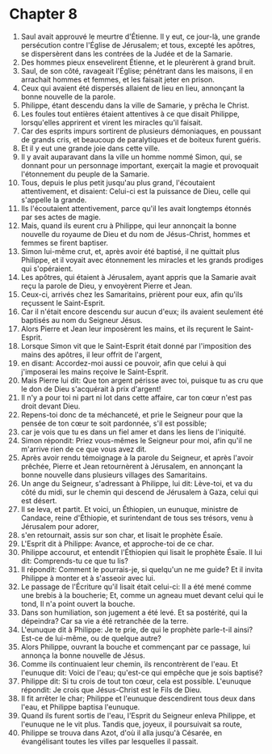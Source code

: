 # Chapter 8

1. Saul avait approuvé le meurtre d'Étienne. Il y eut, ce jour-là, une grande persécution contre l'Église de Jérusalem; et tous, excepté les apôtres, se dispersèrent dans les contrées de la Judée et de la Samarie.
2. Des hommes pieux ensevelirent Étienne, et le pleurèrent à grand bruit.
3. Saul, de son côté, ravageait l'Église; pénétrant dans les maisons, il en arrachait hommes et femmes, et les faisait jeter en prison.
4. Ceux qui avaient été dispersés allaient de lieu en lieu, annonçant la bonne nouvelle de la parole.
5. Philippe, étant descendu dans la ville de Samarie, y prêcha le Christ.
6. Les foules tout entières étaient attentives à ce que disait Philippe, lorsqu'elles apprirent et virent les miracles qu'il faisait.
7. Car des esprits impurs sortirent de plusieurs démoniaques, en poussant de grands cris, et beaucoup de paralytiques et de boiteux furent guéris.
8. Et il y eut une grande joie dans cette ville.
9. Il y avait auparavant dans la ville un homme nommé Simon, qui, se donnant pour un personnage important, exerçait la magie et provoquait l'étonnement du peuple de la Samarie.
10. Tous, depuis le plus petit jusqu'au plus grand, l'écoutaient attentivement, et disaient: Celui-ci est la puissance de Dieu, celle qui s'appelle la grande.
11. Ils l'écoutaient attentivement, parce qu'il les avait longtemps étonnés par ses actes de magie.
12. Mais, quand ils eurent cru à Philippe, qui leur annonçait la bonne nouvelle du royaume de Dieu et du nom de Jésus-Christ, hommes et femmes se firent baptiser.
13. Simon lui-même crut, et, après avoir été baptisé, il ne quittait plus Philippe, et il voyait avec étonnement les miracles et les grands prodiges qui s'opéraient.
14. Les apôtres, qui étaient à Jérusalem, ayant appris que la Samarie avait reçu la parole de Dieu, y envoyèrent Pierre et Jean.
15. Ceux-ci, arrivés chez les Samaritains, prièrent pour eux, afin qu'ils reçussent le Saint-Esprit.
16. Car il n'était encore descendu sur aucun d'eux; ils avaient seulement été baptisés au nom du Seigneur Jésus.
17. Alors Pierre et Jean leur imposèrent les mains, et ils reçurent le Saint-Esprit.
18. Lorsque Simon vit que le Saint-Esprit était donné par l'imposition des mains des apôtres, il leur offrit de l'argent,
19. en disant: Accordez-moi aussi ce pouvoir, afin que celui à qui j'imposerai les mains reçoive le Saint-Esprit.
20. Mais Pierre lui dit: Que ton argent périsse avec toi, puisque tu as cru que le don de Dieu s'acquérait à prix d'argent!
21. Il n'y a pour toi ni part ni lot dans cette affaire, car ton cœur n'est pas droit devant Dieu.
22. Repens-toi donc de ta méchanceté, et prie le Seigneur pour que la pensée de ton cœur te soit pardonnée, s'il est possible;
23. car je vois que tu es dans un fiel amer et dans les liens de l'iniquité.
24. Simon répondit: Priez vous-mêmes le Seigneur pour moi, afin qu'il ne m'arrive rien de ce que vous avez dit.
25. Après avoir rendu témoignage à la parole du Seigneur, et après l'avoir prêchée, Pierre et Jean retournèrent à Jérusalem, en annonçant la bonne nouvelle dans plusieurs villages des Samaritains.
26. Un ange du Seigneur, s'adressant à Philippe, lui dit: Lève-toi, et va du côté du midi, sur le chemin qui descend de Jérusalem à Gaza, celui qui est désert.
27. Il se leva, et partit. Et voici, un Éthiopien, un eunuque, ministre de Candace, reine d'Éthiopie, et surintendant de tous ses trésors, venu à Jérusalem pour adorer,
28. s'en retournait, assis sur son char, et lisait le prophète Ésaïe.
29. L'Esprit dit à Philippe: Avance, et approche-toi de ce char.
30. Philippe accourut, et entendit l'Éthiopien qui lisait le prophète Ésaïe. Il lui dit: Comprends-tu ce que tu lis?
31. Il répondit: Comment le pourrais-je, si quelqu'un ne me guide? Et il invita Philippe à monter et à s'asseoir avec lui.
32. Le passage de l'Écriture qu'il lisait était celui-ci: Il a été mené comme une brebis à la boucherie; Et, comme un agneau muet devant celui qui le tond, Il n'a point ouvert la bouche.
33. Dans son humiliation, son jugement a été levé. Et sa postérité, qui la dépeindra? Car sa vie a été retranchée de la terre.
34. L'eunuque dit à Philippe: Je te prie, de qui le prophète parle-t-il ainsi? Est-ce de lui-même, ou de quelque autre?
35. Alors Philippe, ouvrant la bouche et commençant par ce passage, lui annonça la bonne nouvelle de Jésus.
36. Comme ils continuaient leur chemin, ils rencontrèrent de l'eau. Et l'eunuque dit: Voici de l'eau; qu'est-ce qui empêche que je sois baptisé?
37. Philippe dit: Si tu crois de tout ton cœur, cela est possible. L'eunuque répondit: Je crois que Jésus-Christ est le Fils de Dieu.
38. Il fit arrêter le char; Philippe et l'eunuque descendirent tous deux dans l'eau, et Philippe baptisa l'eunuque.
39. Quand ils furent sortis de l'eau, l'Esprit du Seigneur enleva Philippe, et l'eunuque ne le vit plus. Tandis que, joyeux, il poursuivait sa route,
40. Philippe se trouva dans Azot, d'où il alla jusqu'à Césarée, en évangélisant toutes les villes par lesquelles il passait.

